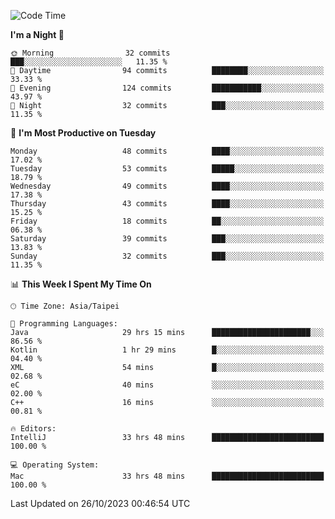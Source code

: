 <!--START_SECTION:waka-->
![Code Time](http://img.shields.io/badge/Code%20Time-573%20hrs%2046%20mins-blue)

**I'm a Night 🦉** 

```text
🌞 Morning                32 commits          ███░░░░░░░░░░░░░░░░░░░░░░   11.35 % 
🌆 Daytime                94 commits          ████████░░░░░░░░░░░░░░░░░   33.33 % 
🌃 Evening                124 commits         ███████████░░░░░░░░░░░░░░   43.97 % 
🌙 Night                  32 commits          ███░░░░░░░░░░░░░░░░░░░░░░   11.35 % 
```
📅 **I'm Most Productive on Tuesday** 

```text
Monday                   48 commits          ████░░░░░░░░░░░░░░░░░░░░░   17.02 % 
Tuesday                  53 commits          █████░░░░░░░░░░░░░░░░░░░░   18.79 % 
Wednesday                49 commits          ████░░░░░░░░░░░░░░░░░░░░░   17.38 % 
Thursday                 43 commits          ████░░░░░░░░░░░░░░░░░░░░░   15.25 % 
Friday                   18 commits          ██░░░░░░░░░░░░░░░░░░░░░░░   06.38 % 
Saturday                 39 commits          ███░░░░░░░░░░░░░░░░░░░░░░   13.83 % 
Sunday                   32 commits          ███░░░░░░░░░░░░░░░░░░░░░░   11.35 % 
```


📊 **This Week I Spent My Time On** 

```text
🕑︎ Time Zone: Asia/Taipei

💬 Programming Languages: 
Java                     29 hrs 15 mins      ██████████████████████░░░   86.56 % 
Kotlin                   1 hr 29 mins        █░░░░░░░░░░░░░░░░░░░░░░░░   04.40 % 
XML                      54 mins             █░░░░░░░░░░░░░░░░░░░░░░░░   02.68 % 
eC                       40 mins             ░░░░░░░░░░░░░░░░░░░░░░░░░   02.00 % 
C++                      16 mins             ░░░░░░░░░░░░░░░░░░░░░░░░░   00.81 % 

🔥 Editors: 
IntelliJ                 33 hrs 48 mins      █████████████████████████   100.00 % 

💻 Operating System: 
Mac                      33 hrs 48 mins      █████████████████████████   100.00 % 
```


 Last Updated on 26/10/2023 00:46:54 UTC
<!--END_SECTION:waka-->
